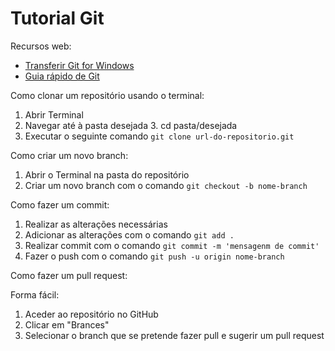 # Tutorial Git

Recursos web:

- [Transferir Git for Windows](https://git-scm.com/download/win)
- [Guia rápido de Git](https://github.com/git-guides)

Como clonar um repositório usando o terminal:

1. Abrir Terminal
2. Navegar até à pasta desejada
   3. cd pasta/desejada
3. Executar o seguinte comando `git clone url-do-repositorio.git`

Como criar um novo branch:

1. Abrir o Terminal na pasta do repositório
2. Criar um novo branch com o comando `git checkout -b nome-branch`

Como fazer um commit:

1. Realizar as alterações necessárias
2. Adicionar as alterações com o comando `git add .`
3. Realizar commit com o comando `git commit -m 'mensagenm de commit'`
4. Fazer o push com o comando `git push -u origin nome-branch`

Como fazer um pull request:

Forma fácil:
1. Aceder ao repositório no GitHub
2. Clicar em "Brances"
3. Selecionar o branch que se pretende fazer pull e sugerir um pull request